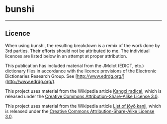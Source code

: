 # bunshi

---
## Licence
When using bunshi, the resulting breakdown is a remix of the work done by 3rd parties. Their efforts should not be attributed to me. The individual licences are listed below in an attempt at proper attribution.

This publication has included material from the JMdict (EDICT, etc.) dictionary files in accordance with the licence provisions of the Electronic Dictionaries Research Group. See [http://www.edrdg.org/](http://www.edrdg.org/).

This project uses material from the Wikipedia article [Kangxi radical](https://en.wikipedia.org/wiki/Kangxi_radical), which is released under the [Creative Commons Attribution-Share-Alike License 3.0](https://creativecommons.org/licenses/by-sa/3.0/).

This project uses material from the Wikipedia article [List of jōyō kanji](https://en.wikipedia.org/wiki/List_of_j%C5%8Dy%C5%8D_kanji), which is released under the [Creative Commons Attribution-Share-Alike License 3.0](https://creativecommons.org/licenses/by-sa/3.0/).
